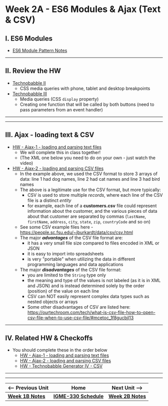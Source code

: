 # Week 2A - ES6 Modules & Ajax (Text & CSV)

## I. ES6 Modules

- [ES6 Module Pattern Notes](https://github.com/tonethar/IGME-330-Master/blob/master/notes/ES6-module-pattern-2215.md)

<hr>

## II. Review the HW
- [Technobabble II](https://github.com/tonethar/IGME-330-Master/blob/master/notes/HW-technobabble-2.md)
  - CSS media queries with phone, tablet and desktop breakpoints
- [Technobabble III](https://github.com/tonethar/IGME-330-Master/blob/master/notes/HW-technobabble-3.md)
  - Media queries (CSS `display` property)
  - Creating one function that will be called by both buttons (need to pass parameters from an event handler)

<hr>


<hr>

## III. Ajax - loading text & CSV

- [HW - Ajax-1 - loading and parsing text files](https://github.com/tonethar/IGME-330-Master/blob/master/notes/HW-ajax-1.md)
  - We will complete this in class together!
  - (The XML one below you need to do on your own - just watch the video)
- [HW - Ajax-2 - loading and parsing CSV files](https://github.com/tonethar/IGME-330-Master/blob/master/notes/HW-ajax-2.md)
  - In the example above, we used the CSV format to store 3 arrays of data: line 1 had dog names, line 2 had cat names and line 3 had bird names
  - The above is a legitimate use for the CSV format, but more typically:
    - CSV is used to store multiple *records*, where each line of the CSV file is a distinct *entity*
    - for example, each line of a **customers.csv** file could represent information about the customer, and the various pieces of data about that customer are separated by commas (`lastName`, `firstName`, `address`, `city`, `state`, `zip`, `countryCode` and so on)
  - See some CSV example files here - https://people.sc.fsu.edu/~jburkardt/data/csv/csv.html
  - The major ***advantages*** of the CSV file format are: 
    - it has a very small file size compared to files encoded in XML or JSON
    - it is easy to import into spreadsheets
    - is very "portable" when utilizing the data in different programming languages and data applications
  - The major ***disadvantages*** of the CSV file format:
    - you are limited to the `String` type only
    - the meaning and type of the values is not labeled (as it is in XML and JSON) and is instead determined solely by the order (position) of the value on each line
    - CSV can NOT easily represent complex data types such as nested objects or arrays
    - Some other disadvantages of CSV are listed here: https://ourtechroom.com/tech/what-is-csv-file-how-to-open-csv-file-when-to-use-csv-file/#mcetoc_1f8gucbjl13

<hr>

## IV. Related HW & Checkoffs
- You should complete these in the order below
  - [HW - Ajax-1 - loading and parsing text files](https://github.com/tonethar/IGME-330-Master/blob/master/notes/HW-ajax-1.md)
  - [HW - Ajax-2 - loading and parsing CSV files](https://github.com/tonethar/IGME-330-Master/blob/master/notes/HW-ajax-2.md)
  - [HW - Technobabble Generator IV - CSV](https://github.com/tonethar/IGME-330-Master/blob/master/notes/HW-technobabble-4.md)
  
<!--_
  - [HW - Ajax-3 - loading and parsing XML files](https://github.com/tonethar/IGME-330-Master/blob/master/notes/HW-ajax-3.md)
  - [HW - Technobabble Generator V - XML](https://github.com/tonethar/IGME-330-Master/blob/master/notes/HW-technobabble-5.md)
  - [HW - Ajax-4 - loading and parsing JSON files](https://github.com/tonethar/IGME-330-Master/blob/master/notes/HW-ajax-4.md)
  - [HW - Technobabble Generator VI - JSON](https://github.com/tonethar/IGME-330-Master/blob/master/notes/HW-technobabble-6.md)
-->


<!--
<hr>

## III. Breakout Groups

- Your mission (with a partner) is to write code that follows the **DRY** software development principle:
  - Clicking the "Load Taffy Info" button in the screenshot below will load and display the contents of the **taffy-facts.txt** file
  - Clicking the "Load Viking Info" button will load and display the contents of the **viking-facts.txt** file
  - You will create a `loadTextXHR()` helper function named that accepts 2 parameters - `url` and `callback`
    - `url` is the path to the file you want to download with `XHR`
    - `callback` is the function you want to have called when the file has downloaded. This callback function will update the appropriate part of the page with the downloaded HTML fragment
  - the two buttons in the screenshot below are both calling the same `loadTextXHR()` function, but passing in different values for the 2 parameters


<hr>

### III-A. Screenshot of completed version

- Here we are using the Bulma CSS framework - https://bulma.io/documentation/

<hr>

![screenshot](../_images/HW-xhr-helper-function.png)

<hr>

-->



<hr><hr>

| <-- Previous Unit | Home | Next Unit -->
| --- | --- | --- 
| [**Week 1B Notes**](01B.md)     |  [**IGME-330 Schedule**](../schedule.md) | [**Week 2B Notes**](02B.md)
